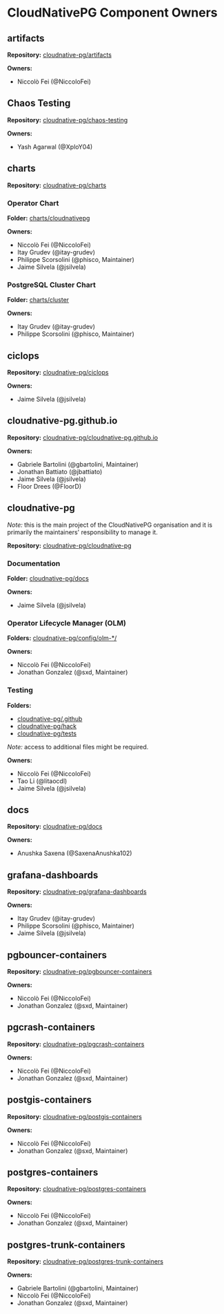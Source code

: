 # CloudNativePG Component Owners

## artifacts

**Repository:** [cloudnative-pg/artifacts](https://github.com/cloudnative-pg/artifacts)

**Owners:**

- Niccolò Fei (@NiccoloFei)

## Chaos Testing

**Repository:** [cloudnative-pg/chaos-testing](https://github.com/cloudnative-pg/chaos-testing)

**Owners:**

- Yash Agarwal (@XploY04)

## charts

**Repository:** [cloudnative-pg/charts](https://github.com/cloudnative-pg/charts)

### Operator Chart

**Folder:** [charts/cloudnativepg](https://github.com/cloudnative-pg/charts/tree/main/charts/cloudnative-pg)

**Owners:**

- Niccolò Fei (@NiccoloFei)
- Itay Grudev (@itay-grudev)
- Philippe Scorsolini (@phisco, Maintainer)
- Jaime Silvela (@jsilvela)

### PostgreSQL Cluster Chart

**Folder:** [charts/cluster](https://github.com/cloudnative-pg/charts/tree/main/charts/cluster)

**Owners:**

- Itay Grudev (@itay-grudev)
- Philippe Scorsolini (@phisco, Maintainer)

## ciclops

**Repository:** [cloudnative-pg/ciclops](https://github.com/cloudnative-pg/ciclops)

**Owners:**

- Jaime Silvela (@jsilvela)

## cloudnative-pg.github.io

**Repository:** [cloudnative-pg/cloudnative-pg.github.io](https://github.com/cloudnative-pg/cloudnative-pg.github.io)

**Owners:**

- Gabriele Bartolini (@gbartolini, Maintainer)
- Jonathan Battiato (@jbattiato)
- Jaime Silvela (@jsilvela)
- Floor Drees (@FloorD)

## cloudnative-pg

*Note:* this is the main project of the CloudNativePG organisation and it is
primarily the maintainers' responsibility to manage it.

**Repository:** [cloudnative-pg/cloudnative-pg](https://github.com/cloudnative-pg/cloudnative-pg)

### Documentation

**Folder:** [cloudnative-pg/docs](https://github.com/cloudnative-pg/charts/tree/main/cloudnative-pg/cloudnative-pg/docs)

**Owners:**

- Jaime Silvela (@jsilvela)

### Operator Lifecycle Manager (OLM)

**Folders:** [cloudnative-pg/config/olm-*/](https://github.com/cloudnative-pg/charts/tree/main/cloudnative-pg/cloudnative-pg/config/)

**Owners:**

- Niccolò Fei (@NiccoloFei)
- Jonathan Gonzalez (@sxd, Maintainer)

### Testing

**Folders:**

- [cloudnative-pg/.github](https://github.com/cloudnative-pg/charts/tree/main/cloudnative-pg/cloudnative-pg/.github)
- [cloudnative-pg/hack](https://github.com/cloudnative-pg/charts/tree/main/cloudnative-pg/cloudnative-pg/hack)
- [cloudnative-pg/tests](https://github.com/cloudnative-pg/charts/tree/main/cloudnative-pg/cloudnative-pg/tests)

*Note:* access to additional files might be required.

**Owners:**

- Niccolò Fei (@NiccoloFei)
- Tao Li (@litaocdl)
- Jaime Silvela (@jsilvela)

## docs

**Repository:** [cloudnative-pg/docs](https://github.com/cloudnative-pg/docs)

**Owners:**

- Anushka Saxena (@SaxenaAnushka102)

## grafana-dashboards

**Repository:** [cloudnative-pg/grafana-dashboards](https://github.com/cloudnative-pg/grafana-dashboards)

**Owners:**

- Itay Grudev (@itay-grudev)
- Philippe Scorsolini (@phisco, Maintainer)
- Jaime Silvela (@jsilvela)

## pgbouncer-containers

**Repository:** [cloudnative-pg/pgbouncer-containers](https://github.com/cloudnative-pg/pgbouncer-containers)

**Owners:**

- Niccolò Fei (@NiccoloFei)
- Jonathan Gonzalez (@sxd, Maintainer)

## pgcrash-containers

**Repository:** [cloudnative-pg/pgcrash-containers](https://github.com/cloudnative-pg/pgcrash-containers)

**Owners:**

- Niccolò Fei (@NiccoloFei)
- Jonathan Gonzalez (@sxd, Maintainer)

## postgis-containers

**Repository:** [cloudnative-pg/postgis-containers](https://github.com/cloudnative-pg/postgis-containers)

**Owners:**

- Niccolò Fei (@NiccoloFei)
- Jonathan Gonzalez (@sxd, Maintainer)

## postgres-containers

**Repository:** [cloudnative-pg/postgres-containers](https://github.com/cloudnative-pg/postgres-containers)

**Owners:**

- Niccolò Fei (@NiccoloFei)
- Jonathan Gonzalez (@sxd, Maintainer)

## postgres-trunk-containers

**Repository:** [cloudnative-pg/postgres-trunk-containers](https://github.com/cloudnative-pg/postgres-trunk-containers)

**Owners:**

- Gabriele Bartolini (@gbartolini, Maintainer)
- Niccolò Fei (@NiccoloFei)
- Jonathan Gonzalez (@sxd, Maintainer)
